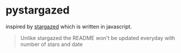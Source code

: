 # pystargazed

inspired by [stargazed](https://github.com/abhijithvijayan/stargazed) which is written in javascript. 

> Unlike stargazed the README won't be updated everyday with number of stars and date
